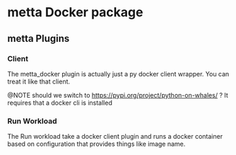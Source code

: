 # metta Docker package

## metta Plugins

### Client

The metta_docker plugin is actually just a py docker client wrapper.  You can
treat it like that client.

@NOTE should we switch to https://pypi.org/project/python-on-whales/ ? It
   requires that a docker cli is installed

### Run Workload

The Run workload take a docker client plugin and runs a docker container based
on configuration that provides things like image name.
